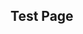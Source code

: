 


 <!-- Breadcrumb Start -->
 <section class="breadcrumb-area">
         <div class="breadcrumb-shape"></div>
         <div class="container">
            <div class="row">
               <div class="col-lg-12">
                  <div class="breadcrumb-inn">
                     <div class="section-title wow fadeInUp" data-wow-duration="1s" data-wow-delay="0.3s">
                       <h2>Test <span>Page</span></h2>
                     </div>
                  </div>
               </div>
            </div>
         </div>
      </section>
<!-- Breadcrumb End -->